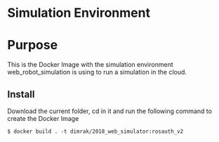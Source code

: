 # Simulation Environment

Purpose
======

This is the Docker Image with the simulation environment web_robot_simulation is using to run a simulation in the cloud.

Install
-----

Download the current folder, cd in it and run the following command to create the Docker Image

    $ docker build . -t dimrak/2018_web_simulator:rosauth_v2
   
   
   
